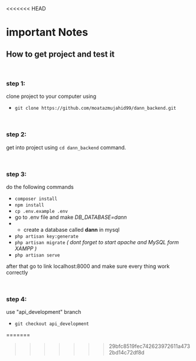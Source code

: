<<<<<<< HEAD
# important Notes

## How to get project and test it

<br> 

### step 1:
clone project to your computer using

- `git clone https://github.com/moatazmujahid99/dann_backend.git`

<br>

### step 2:
get into project using  `cd dann_backend` command.

<br>

### step 3:
do the following commands <br>
- `composer install`<br>
- `npm install`<br>
- `cp .env.example .env` <br>
- go to .env file and make *DB_DATABASE=dann* <br>
- - create a database called **dann** in mysql
- `php artisan key:generate` <br>
- `php artisan migrate` *( dont forget to start apache and MySQL form XAMPP )* <br>
- `php artisan serve` <br>

after that go to link localhost:8000 and make sure every thing work correctly

<br>

### step 4:
use "api_development" branch
- `git checkout api_development`


=======

>>>>>>> 29bfc8519fec742623972611a4732bd14c72df8d
